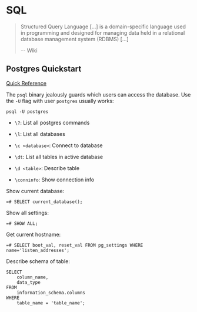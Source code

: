 # SQL

> Structured Query Language [...] is a domain-specific language used in programming and designed for managing data held in a relational database management system (RDBMS) [...]
> 
> -- Wiki


## Postgres Quickstart

[Quick Reference](https://quickref.me/postgres)

The `psql` binary jealously guards which users can access the database. Use the `-U` flag with user `postgres` usually works:

```
psql -U postgres
```

* `\?`: List all postgres commands
* `\l`: List all databases
* `\c <database>`: Connect to database
* `\dt`: List all tables in active database
* `\d <table>`: Describe table

* `\conninfo`: Show connection info

Show current database:
```
=# SELECT current_database();
```

Show all settings:
```
=# SHOW ALL;
```

Get current hostname:
```
=# SELECT boot_val, reset_val FROM pg_settings WHERE name='listen_addresses';
```

Describe schema of table:
```
SELECT
    column_name,
    data_type
FROM
    information_schema.columns
WHERE
    table_name = 'table_name';
```
